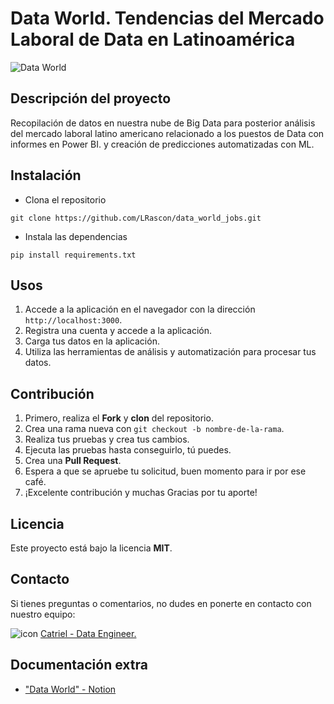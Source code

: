 # Data World. Tendencias del Mercado Laboral de Data en Latinoamérica

![Data World](https://images.unsplash.com/photo-1460925895917-afdab827c52f?ixlib=rb-4.0.3&q=85&fm=jpg&crop=entropy&cs=srgb&w=3600)


## Descripción del proyecto

Recopilación de datos en nuestra nube de Big Data para posterior análisis del mercado laboral latino americano relacionado a los puestos de Data con informes en Power BI. y creación de predicciones automatizadas con ML.

## Instalación

- Clona el repositorio

```shell
git clone https://github.com/LRascon/data_world_jobs.git

```

- Instala las dependencias

```.python
pip install requirements.txt
```

## Usos

1. Accede a la aplicación en el navegador con la dirección `http://localhost:3000`.
2. Registra una cuenta y accede a la aplicación.
3. Carga tus datos en la aplicación.
4. Utiliza las herramientas de análisis y automatización para procesar tus datos.

## Contribución

1. Primero, realiza el **Fork** y **clon** del repositorio.
2. Crea una rama nueva con `git checkout -b nombre-de-la-rama`.
2. Realiza tus pruebas y crea tus cambios.
3. Ejecuta las pruebas hasta conseguirlo, tú puedes.
4. Crea una **Pull Request**.
5. Espera a que se apruebe tu solicitud, buen momento para ir por ese café.
6. ¡Excelente contribución y muchas Gracias por tu aporte!

## Licencia
Este proyecto está bajo la licencia **MIT**.

## Contacto
Si tienes preguntas o comentarios, no dudes en ponerte en contacto con nuestro equipo:

![icon](./src/data_engineer.ico) [Catriel - Data Engineer.](perezcatriel@gmail.com)

## Documentación extra
- ["Data World" - Notion](https://pinnate-moth-d4f.notion.site/Data-World-Tendencias-del-Mercado-Laboral-c61f044bd0db44988147fc961551666d)

